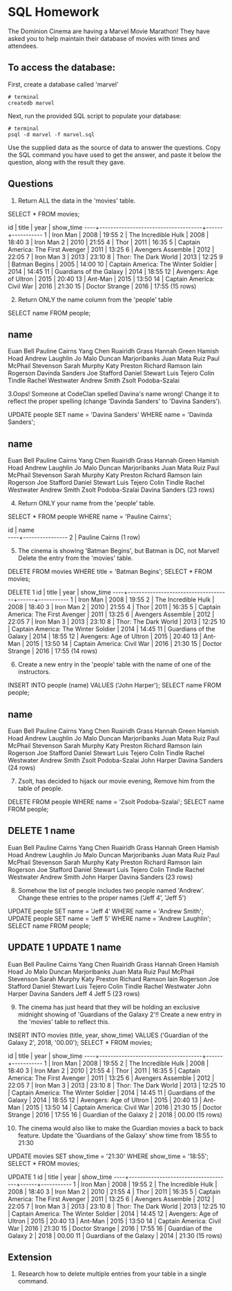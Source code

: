 # SQL Homework

The Dominion Cinema are having a Marvel Movie Marathon! They have asked you to help maintain their database of movies with times and attendees.

## To access the database:

First, create a database called 'marvel'

```
# terminal
createdb marvel
```

Next, run the provided SQL script to populate your database:

```
# terminal
psql -d marvel -f marvel.sql
```

Use the supplied data as the source of data to answer the questions.  Copy the SQL command you have used to get the answer, and paste it below the question, along with the result they gave.

## Questions

1. Return ALL the data in the 'movies' table.

SELECT * FROM movies;



   id |                title                | year | show_time
   ----+-------------------------------------+------+-----------
     1 | Iron Man                            | 2008 | 19:55
     2 | The Incredible Hulk                 | 2008 | 18:40
     3 | Iron Man 2                          | 2010 | 21:55
     4 | Thor                                | 2011 | 16:35
     5 | Captain America: The First Avenger  | 2011 | 13:25
     6 | Avengers Assemble                   | 2012 | 22:05
     7 | Iron Man 3                          | 2013 | 23:10
     8 | Thor: The Dark World                | 2013 | 12:25
     9 | Batman Begins                       | 2005 | 14:00
    10 | Captain America: The Winter Soldier | 2014 | 14:45
    11 | Guardians of the Galaxy             | 2014 | 18:55
    12 | Avengers: Age of Ultron             | 2015 | 20:40
    13 | Ant-Man                             | 2015 | 13:50
    14 | Captain America: Civil War          | 2016 | 21:30
    15 | Doctor Strange                      | 2016 | 17:55
   (15 rows)


2. Return ONLY the name column from the 'people' table

SELECT name FROM people;

name          
------------------------
Euan Bell
Pauline Cairns
Yang Chen
Ruairidh Grass
Hannah Green
Hamish Hoad
Andrew Laughlin
Jo Malo
Duncan Marjoribanks
Juan Mata Ruiz
Paul McPhail Stevenson
Sarah Murphy
Katy Preston
Richard Ramson
Iain Rogerson
Davinda Sanders
Joe Stafford
Daniel Stewart
Luis Tejero
Colin Tindle
Rachel Westwater
Andrew Smith
Zsolt Podoba-Szalai


3.Oops! Someone at CodeClan spelled Davina's name wrong! Change it to reflect the proper spelling (change 'Davinda Sanders' to 'Davina Sanders').

UPDATE people SET name = 'Davina Sanders' WHERE name = 'Davinda Sanders';

name          
------------------------
Euan Bell
Pauline Cairns
Yang Chen
Ruairidh Grass
Hannah Green
Hamish Hoad
Andrew Laughlin
Jo Malo
Duncan Marjoribanks
Juan Mata Ruiz
Paul McPhail Stevenson
Sarah Murphy
Katy Preston
Richard Ramson
Iain Rogerson
Joe Stafford
Daniel Stewart
Luis Tejero
Colin Tindle
Rachel Westwater
Andrew Smith
Zsolt Podoba-Szalai
Davina Sanders
(23 rows)

4. Return ONLY your name from the 'people' table.

SELECT * FROM people WHERE name = 'Pauline Cairns';

id |      name      
----+----------------
  2 | Pauline Cairns
(1 row)

5. The cinema is showing 'Batman Begins', but Batman is DC, not Marvel! Delete the entry from the 'movies' table.

DELETE FROM movies WHERE title = 'Batman Begins';
SELECT * FROM movies;

DELETE 1
 id |                title                | year | show_time
----+-------------------------------------+------+-----------
  1 | Iron Man                            | 2008 | 19:55
  2 | The Incredible Hulk                 | 2008 | 18:40
  3 | Iron Man 2                          | 2010 | 21:55
  4 | Thor                                | 2011 | 16:35
  5 | Captain America: The First Avenger  | 2011 | 13:25
  6 | Avengers Assemble                   | 2012 | 22:05
  7 | Iron Man 3                          | 2013 | 23:10
  8 | Thor: The Dark World                | 2013 | 12:25
 10 | Captain America: The Winter Soldier | 2014 | 14:45
 11 | Guardians of the Galaxy             | 2014 | 18:55
 12 | Avengers: Age of Ultron             | 2015 | 20:40
 13 | Ant-Man                             | 2015 | 13:50
 14 | Captain America: Civil War          | 2016 | 21:30
 15 | Doctor Strange                      | 2016 | 17:55
(14 rows)

6. Create a new entry in the 'people' table with the name of one of the instructors.

INSERT INTO people (name) VALUES ('John Harper');
SELECT name FROM people;

name          
------------------------
Euan Bell
Pauline Cairns
Yang Chen
Ruairidh Grass
Hannah Green
Hamish Hoad
Andrew Laughlin
Jo Malo
Duncan Marjoribanks
Juan Mata Ruiz
Paul McPhail Stevenson
Sarah Murphy
Katy Preston
Richard Ramson
Iain Rogerson
Joe Stafford
Daniel Stewart
Luis Tejero
Colin Tindle
Rachel Westwater
Andrew Smith
Zsolt Podoba-Szalai
John Harper
Davina Sanders
(24 rows)

7. Zsolt, has decided to hijack our movie evening, Remove him from the table of people.

DELETE FROM people WHERE name = 'Zsolt Podoba-Szalai';
SELECT name FROM people;

DELETE 1
          name          
------------------------
 Euan Bell
 Pauline Cairns
 Yang Chen
 Ruairidh Grass
 Hannah Green
 Hamish Hoad
 Andrew Laughlin
 Jo Malo
 Duncan Marjoribanks
 Juan Mata Ruiz
 Paul McPhail Stevenson
 Sarah Murphy
 Katy Preston
 Richard Ramson
 Iain Rogerson
 Joe Stafford
 Daniel Stewart
 Luis Tejero
 Colin Tindle
 Rachel Westwater
 Andrew Smith
 John Harper
 Davina Sanders
(23 rows)

8. Somehow the list of people includes two people named 'Andrew'. Change these entries to the proper names ('Jeff 4', 'Jeff 5')

UPDATE people SET name = 'Jeff 4' WHERE name = 'Andrew Smith';
UPDATE people SET name = 'Jeff 5' WHERE name = 'Andrew Laughlin';
SELECT name FROM people;

UPDATE 1
UPDATE 1
          name          
------------------------
 Euan Bell
 Pauline Cairns
 Yang Chen
 Ruairidh Grass
 Hannah Green
 Hamish Hoad
 Jo Malo
 Duncan Marjoribanks
 Juan Mata Ruiz
 Paul McPhail Stevenson
 Sarah Murphy
 Katy Preston
 Richard Ramson
 Iain Rogerson
 Joe Stafford
 Daniel Stewart
 Luis Tejero
 Colin Tindle
 Rachel Westwater
 John Harper
 Davina Sanders
 Jeff 4
 Jeff 5
(23 rows)

9. The cinema has just heard that they will be holding an exclusive midnight showing of 'Guardians of the Galaxy 2'!! Create a new entry in the 'movies' table to reflect this.

INSERT INTO movies (title, year, show_time) VALUES ('Guardian of the Galaxy 2', 2018, '00.00');
SELECT * FROM movies;

 id |                title                | year | show_time
----+-------------------------------------+------+-----------
  1 | Iron Man                            | 2008 | 19:55
  2 | The Incredible Hulk                 | 2008 | 18:40
  3 | Iron Man 2                          | 2010 | 21:55
  4 | Thor                                | 2011 | 16:35
  5 | Captain America: The First Avenger  | 2011 | 13:25
  6 | Avengers Assemble                   | 2012 | 22:05
  7 | Iron Man 3                          | 2013 | 23:10
  8 | Thor: The Dark World                | 2013 | 12:25
 10 | Captain America: The Winter Soldier | 2014 | 14:45
 11 | Guardians of the Galaxy             | 2014 | 18:55
 12 | Avengers: Age of Ultron             | 2015 | 20:40
 13 | Ant-Man                             | 2015 | 13:50
 14 | Captain America: Civil War          | 2016 | 21:30
 15 | Doctor Strange                      | 2016 | 17:55
 16 | Guardian of the Galaxy 2            | 2018 | 00.00
(15 rows)

10. The cinema would also like to make the Guardian movies a back to back feature. Update the 'Guardians of the Galaxy' show time from 18:55 to 21:30

UPDATE movies SET show_time = '21:30' WHERE show_time = '18:55';
SELECT * FROM movies;


UPDATE 1
 id |                title                | year | show_time
----+-------------------------------------+------+-----------
  1 | Iron Man                            | 2008 | 19:55
  2 | The Incredible Hulk                 | 2008 | 18:40
  3 | Iron Man 2                          | 2010 | 21:55
  4 | Thor                                | 2011 | 16:35
  5 | Captain America: The First Avenger  | 2011 | 13:25
  6 | Avengers Assemble                   | 2012 | 22:05
  7 | Iron Man 3                          | 2013 | 23:10
  8 | Thor: The Dark World                | 2013 | 12:25
 10 | Captain America: The Winter Soldier | 2014 | 14:45
 12 | Avengers: Age of Ultron             | 2015 | 20:40
 13 | Ant-Man                             | 2015 | 13:50
 14 | Captain America: Civil War          | 2016 | 21:30
 15 | Doctor Strange                      | 2016 | 17:55
 16 | Guardian of the Galaxy 2            | 2018 | 00.00
 11 | Guardians of the Galaxy             | 2014 | 21:30
(15 rows)



## Extension

1. Research how to delete multiple entries from your table in a single command.
